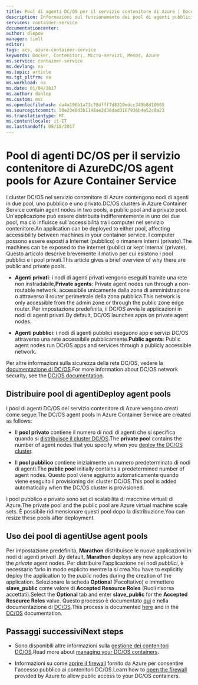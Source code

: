 ```yaml
---
title: Pool di agenti DC/OS per il servizio contenitore di Azure | Documentazione Microsoft
description: Informazioni sul funzionamento dei pool di agenti pubblici e privati con un cluster DC/OS del servizio contenitore di Azure
services: container-service
documentationcenter: 
author: dlepow
manager: timlt
editor: 
tags: acs, azure-container-service
keywords: Docker, Contenitori, Micro-servizi, Mesos, Azure
ms.service: container-service
ms.devlang: na
ms.topic: article
ms.tgt_pltfrm: na
ms.workload: na
ms.date: 01/04/2017
ms.author: danlep
ms.custom: mvc
ms.openlocfilehash: da4a196b1a73c78dfff7d8310edcc349b8d10665
ms.sourcegitcommit: 50e23e8d3b1148ae2d36dad3167936b4e52c8a23
ms.translationtype: MT
ms.contentlocale: it-IT
ms.lasthandoff: 08/18/2017
---
```

# <a name="dcos-agent-pools-for-azure-container-service"></a><span data-ttu-id="d1518-104">Pool di agenti DC/OS per il servizio contenitore di Azure</span><span class="sxs-lookup"><span data-stu-id="d1518-104">DC/OS agent pools for Azure Container Service</span></span>
<span data-ttu-id="d1518-105">I cluster DC/OS nel servizio contenitore di Azure contengono nodi di agenti in due pool, uno pubblico e uno privato.</span><span class="sxs-lookup"><span data-stu-id="d1518-105">DC/OS clusters in Azure Container Service contain agent nodes in two pools, a public pool and a private pool.</span></span> <span data-ttu-id="d1518-106">Un'applicazione può essere distribuita indifferentemente in uno dei due pool, ma ciò influisce sull'accessibilità tra i computer nel servizio contenitore.</span><span class="sxs-lookup"><span data-stu-id="d1518-106">An application can be deployed to either pool, affecting accessibility between machines in your container service.</span></span> <span data-ttu-id="d1518-107">I computer possono essere esposti a Internet (pubblico) o rimanere interni (privato).</span><span class="sxs-lookup"><span data-stu-id="d1518-107">The machines can be exposed to the internet (public) or kept internal (private).</span></span> <span data-ttu-id="d1518-108">Questo articolo descrive brevemente il motivo per cui esistono i pool pubblici e i pool privati.</span><span class="sxs-lookup"><span data-stu-id="d1518-108">This article gives a brief overview of why there are public and private pools.</span></span>


* <span data-ttu-id="d1518-109">**Agenti privati**: i nodi di agenti privati vengono eseguiti tramite una rete non instradabile,</span><span class="sxs-lookup"><span data-stu-id="d1518-109">**Private agents**: Private agent nodes run through a non-routable network.</span></span> <span data-ttu-id="d1518-110">accessibile unicamente dalla zona di amministrazione o attraverso il router perimetrale della zona pubblica.</span><span class="sxs-lookup"><span data-stu-id="d1518-110">This network is only accessible from the admin zone or through the public zone edge router.</span></span> <span data-ttu-id="d1518-111">Per impostazione predefinita, il DC/OS avvia le applicazioni in nodi di agenti privati.</span><span class="sxs-lookup"><span data-stu-id="d1518-111">By default, DC/OS launches apps on private agent nodes.</span></span> 

* <span data-ttu-id="d1518-112">**Agenti pubblici**: i nodi di agenti pubblici eseguono app e servizi DC/OS attraverso una rete accessibile pubblicamente.</span><span class="sxs-lookup"><span data-stu-id="d1518-112">**Public agents**: Public agent nodes run DC/OS apps and services through a publicly accessible network.</span></span> 

<span data-ttu-id="d1518-113">Per altre informazioni sulla sicurezza della rete DC/OS, vedere la [documentazione di DC/OS](https://dcos.io/docs/1.7/administration/securing-your-cluster/).</span><span class="sxs-lookup"><span data-stu-id="d1518-113">For more information about DC/OS network security, see the [DC/OS documentation](https://dcos.io/docs/1.7/administration/securing-your-cluster/).</span></span>

## <a name="deploy-agent-pools"></a><span data-ttu-id="d1518-114">Distribuire pool di agenti</span><span class="sxs-lookup"><span data-stu-id="d1518-114">Deploy agent pools</span></span>

<span data-ttu-id="d1518-115">I pool di agenti DC/OS del servizio contenitore di Azure vengono creati come segue:</span><span class="sxs-lookup"><span data-stu-id="d1518-115">The DC/OS agent pools In Azure Container Service are created as follows:</span></span>

* <span data-ttu-id="d1518-116">Il **pool privato** contiene il numero di nodi di agenti che si specifica quando si [distribuisce il cluster DC/OS](container-service-deployment.md).</span><span class="sxs-lookup"><span data-stu-id="d1518-116">The **private pool** contains the number of agent nodes that you specify when you [deploy the DC/OS cluster](container-service-deployment.md).</span></span> 

* <span data-ttu-id="d1518-117">Il **pool pubblico** contiene inizialmente un numero predeterminato di nodi di agenti.</span><span class="sxs-lookup"><span data-stu-id="d1518-117">The **public pool** initially contains a predetermined number of agent nodes.</span></span> <span data-ttu-id="d1518-118">Questo pool viene aggiunto automaticamente quando viene eseguito il provisioning del cluster DC/OS.</span><span class="sxs-lookup"><span data-stu-id="d1518-118">This pool is added automatically when the DC/OS cluster is provisioned.</span></span>

<span data-ttu-id="d1518-119">I pool pubblico e privato sono set di scalabilità di macchine virtuali di Azure.</span><span class="sxs-lookup"><span data-stu-id="d1518-119">The private pool and the public pool are Azure virtual machine scale sets.</span></span> <span data-ttu-id="d1518-120">È possibile ridimensionare questi pool dopo la distribuzione.</span><span class="sxs-lookup"><span data-stu-id="d1518-120">You can resize these pools after deployment.</span></span>

## <a name="use-agent-pools"></a><span data-ttu-id="d1518-121">Uso dei pool di agenti</span><span class="sxs-lookup"><span data-stu-id="d1518-121">Use agent pools</span></span>
<span data-ttu-id="d1518-122">Per impostazione predefinita, **Marathon** distribuisce le nuove applicazioni in nodi di agenti *privati* .</span><span class="sxs-lookup"><span data-stu-id="d1518-122">By default, **Marathon** deploys any new application to the *private* agent nodes.</span></span> <span data-ttu-id="d1518-123">Per distribuire l'applicazione nei nodi *pubblici*, è necessario farlo in modo esplicito mentre la si crea.</span><span class="sxs-lookup"><span data-stu-id="d1518-123">You have to explicitly deploy the application to the *public* nodes during the creation of the application.</span></span> <span data-ttu-id="d1518-124">Selezionare la scheda **Optional** (Facoltativo) e immettere **slave_public** come valore di **Accepted Resource Roles** (Ruoli risorsa accettati).</span><span class="sxs-lookup"><span data-stu-id="d1518-124">Select the **Optional** tab and enter **slave_public** for the **Accepted Resource Roles** value.</span></span> <span data-ttu-id="d1518-125">Questo processo è documentato [qui](container-service-mesos-marathon-ui.md#deploy-a-docker-formatted-container) e nella documentazione di [DC\OS](https://dcos.io/docs/1.7/administration/installing/custom/create-public-agent/).</span><span class="sxs-lookup"><span data-stu-id="d1518-125">This process is documented [here](container-service-mesos-marathon-ui.md#deploy-a-docker-formatted-container) and in the [DC/OS](https://dcos.io/docs/1.7/administration/installing/custom/create-public-agent/) documentation.</span></span>

## <a name="next-steps"></a><span data-ttu-id="d1518-126">Passaggi successivi</span><span class="sxs-lookup"><span data-stu-id="d1518-126">Next steps</span></span>
* <span data-ttu-id="d1518-127">Sono disponibili altre informazioni sulla [gestione dei contenitori DC/OS](container-service-mesos-marathon-ui.md).</span><span class="sxs-lookup"><span data-stu-id="d1518-127">Read more about [managing your DC/OS containers](container-service-mesos-marathon-ui.md).</span></span>

* <span data-ttu-id="d1518-128">Informazioni su come [aprire il firewall](container-service-enable-public-access.md) fornito da Azure per consentire l'accesso pubblico ai contenitori DC/OS.</span><span class="sxs-lookup"><span data-stu-id="d1518-128">Learn how to [open the firewall](container-service-enable-public-access.md) provided by Azure to allow public access to your DC/OS containers.</span></span>

